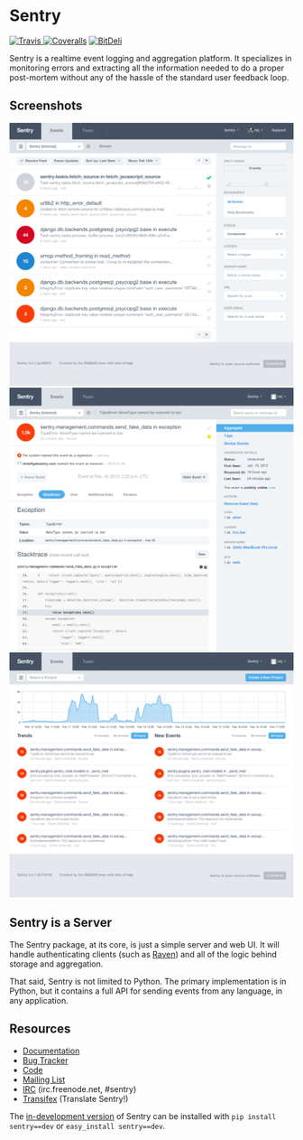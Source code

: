Sentry
======

[![Travis   ](https://secure.travis-ci.org/getsentry/sentry.png?branch=master)    ](https://travis-ci.org/getsentry/sentry)
[![Coveralls](https://coveralls.io/repos/getsentry/sentry/badge.png?branch=master)](https://coveralls.io/r/getsentry/sentry?branch=master)
[![BitDeli  ](https://d2weczhvl823v0.cloudfront.net/getsentry/sentry/trend.png)   ](https://bitdeli.com/free)

Sentry is a realtime event logging and aggregation platform. It specializes
in monitoring errors and extracting all the information needed to do a proper
post-mortem without any of the hassle of the standard user feedback loop.

Screenshots
-----------

![group list](docs/images/group_list.png)
![event     ](docs/images/event.png)
![dashboard ](docs/images/dashboard.png)

Sentry is a Server
------------------

The Sentry package, at its core, is just a simple server and web UI. It will
handle authenticating clients (such as [Raven](https://github.com/getsentry/raven-python))
and all of the logic behind storage and aggregation.

That said, Sentry is not limited to Python. The primary implementation is in
Python, but it contains a full API for sending events from any language, in
any application.

Resources
---------

* [Documentation](http://sentry.readthedocs.org)
* [Bug Tracker](http://github.com/getsentry/sentry/issues)
* [Code](http://github.com/getsentry/sentry)
* [Mailing List](https://groups.google.com/group/getsentry)
* [IRC](irc://irc.freenode.net/sentry) (irc.freenode.net, #sentry)
* [Transifex](https://www.transifex.com/projects/p/sentry) (Translate Sentry!)

The [in-development version](http://github.com/getsentry/sentry/tarball/master#egg=sentry-dev)
of Sentry can be installed with `pip install sentry==dev` or `easy_install sentry==dev`.
